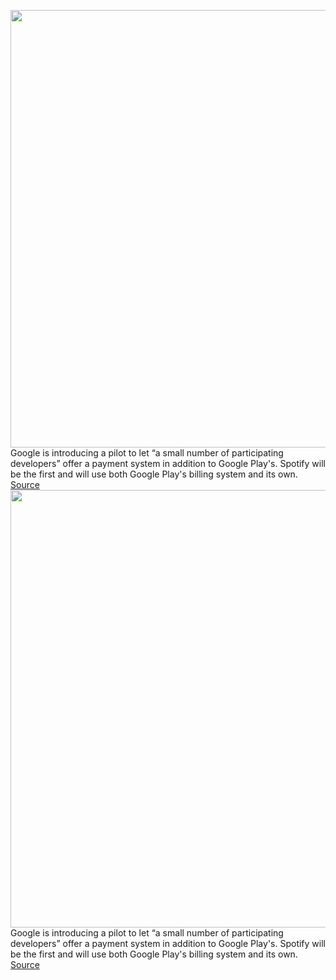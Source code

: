 <img src='https://cdn.vox-cdn.com/thumbor/EYDxnfuh6-A5X0Fyyc09s1Rspss=/0x0:2040x1360/1200x800/filters:focal(857x517:1183x843)/cdn.vox-cdn.com/uploads/chorus_image/image/70663284/acastro_180130_1777_0003.0.jpg' width='700px' /><br/>
Google is introducing a pilot to let “a small number of participating developers” offer a payment system in addition to Google Play's. Spotify will be the first and will use both Google Play's billing system and its own.
<a href='https://www.theverge.com/2022/3/23/22993417/google-pilot-test-android-alternate-billing-systems-spotify'> Source <a/><img src='https://cdn.vox-cdn.com/thumbor/EYDxnfuh6-A5X0Fyyc09s1Rspss=/0x0:2040x1360/1200x800/filters:focal(857x517:1183x843)/cdn.vox-cdn.com/uploads/chorus_image/image/70663284/acastro_180130_1777_0003.0.jpg' width='700px' /><br/>
Google is introducing a pilot to let “a small number of participating developers” offer a payment system in addition to Google Play's. Spotify will be the first and will use both Google Play's billing system and its own.
<a href='https://www.theverge.com/2022/3/23/22993417/google-pilot-test-android-alternate-billing-systems-spotify'> Source <a/>